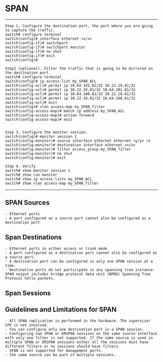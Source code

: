 # SPAN
----
````
Step 1. Configure the destination port, the port where you are going to capture the traffic.
switch# configure terminal
switch(config)# interface ethernet <x/x>
switch(config-if)# switchport
switch(config-if)# switchport monitor
switch(config-if)# no shut
switch(config-if)# exit
switch(config)#
````
````
Step2 (optional). Filter the traffic that is going to be mirrored on the destination port.
switch# configure terminal
switch(config)# ip access-list my_SPAN_ACL
switch(config-acl)# permit ip 10.64.101.81/32 10.22.19.81/32
switch(config-acl)# permit ip 10.22.19.81/32 10.64.101.81/32
switch(config-acl)# permit ip 10.64.100.81/32 10.22.18.81/32
switch(config-acl)# permit ip 10.22.18.81/32 10.64.100.81/32
switch(config-acl)# exit
switch(config)# vlan access-map my_SPAN_filter
switch(config-access-map)# match ip address my_SPAN_ACL
switch(config-access-map)# action forward
switch(config-access-map)# exit
````
````

Step 3. Configure the monitor session.
switch(config)# monitor session 1
switch(config-monitor)# source interface ethernet ethernet <y/y> rx
switch(config-monitor)# destination interface ethernet <x/x>
switch(config-monitor)# filter access_group my_SPAN_filter
switch(config-monitor)# no shut
switch(config-monitor)# exit
````
````
Step 4. Verify
switch# show monitor session 1
switch# show run monitor
switch# show ip access-lists my_SPAN_ACL
switch# show vlan access-map my_SPAN_filter
````
----


## SPAN Sources
	- Ethernet ports
	- A port configured as a source port cannot also be configured as a destination port

## Span Destinations
	- Ethernet ports in either access or trunk mode
	- A port configured as a destination port cannot also be configured as a source port.
	- A destination port can be configured in only one SPAN session at a time.
	- Destination ports do not participate in any spanning tree instance. SPAN output includes bridge protocol data unit (BPDU) Spanning Tree Protocol hello packets.

## Span Sessions

## Guidelines and Limitations for SPAN
	- All SPAN replication is performed in the hardware. The supervisor CPU is not involved.
	- You can configure only one destination port in a SPAN session.
	- Configuring two SPAN or ERSPAN sessions on the same source interface with only one filter is not supported. If the same source is used in multiple SPAN or ERSPAN sessions either all the sessions must have different filters or no sessions should have filters.
	- SPAN is not supported for management ports.
	- the same source can be part of multiple sessions.
